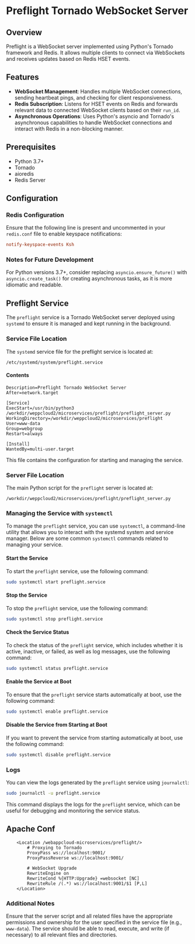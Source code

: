 # Preflight Tornado WebSocket Server

## Overview

Preflight is a WebSocket server implemented using Python's Tornado framework and Redis. It allows multiple clients to connect via WebSockets and receives updates based on Redis HSET events. 

## Features

- **WebSocket Management**: Handles multiple WebSocket connections, sending heartbeat pings, and checking for client responsiveness.
- **Redis Subscription**: Listens for HSET events on Redis and forwards relevant data to connected WebSocket clients based on their `run_id`.
- **Asynchronous Operations**: Uses Python's asyncio and Tornado's asynchronous capabilities to handle WebSocket connections and interact with Redis in a non-blocking manner.

## Prerequisites

- Python 3.7+
- Tornado
- aioredis
- Redis Server

## Configuration

### Redis Configuration

Ensure that the following line is present and uncommented in your `redis.conf` file to enable keyspace notifications:

```conf
notify-keyspace-events Ksh
```

### Notes for Future Development

For Python versions 3.7+, consider replacing `asyncio.ensure_future()` with `asyncio.create_task()`
for creating asynchronous tasks, as it is more idiomatic and readable.

## Preflight Service

The `preflight` service is a Tornado WebSocket server deployed using `systemd` to ensure it is managed and kept running in the background.

### Service File Location

The `systemd` service file for the preflight service is located at:

```
/etc/systemd/system/preflight.service
```

#### Contents
```
Description=Preflight Tornado WebSocket Server
After=network.target
 
[Service]
ExecStart=/usr/bin/python3 /workdir/weppcloud2/microservices/preflight/preflight_server.py
WorkingDirectory=/workdir/weppcloud2/microservices/preflight
User=www-data
Group=webgroup
Restart=always
 
[Install]
WantedBy=multi-user.target
```

This file contains the configuration for starting and managing the service.

### Server File Location

The main Python script for the `preflight` server is located at:

```
/workdir/weppcloud2/microservices/preflight/preflight_server.py
```

### Managing the Service with `systemctl`

To manage the `preflight` service, you can use `systemctl`, a command-line utility that allows you to interact with the systemd system and service manager. Below are some common `systemctl` commands related to managing your service.

#### Start the Service

To start the `preflight` service, use the following command:

```bash
sudo systemctl start preflight.service
```

#### Stop the Service

To stop the `preflight` service, use the following command:

```bash
sudo systemctl stop preflight.service
```

#### Check the Service Status

To check the status of the `preflight` service, which includes whether it is active, inactive, or failed, as well as log messages, use the following command:

```bash
sudo systemctl status preflight.service
```

#### Enable the Service at Boot

To ensure that the `preflight` service starts automatically at boot, use the following command:

```bash
sudo systemctl enable preflight.service
```

#### Disable the Service from Starting at Boot

If you want to prevent the service from starting automatically at boot, use the following command:

```bash
sudo systemctl disable preflight.service
```

### Logs

You can view the logs generated by the `preflight` service using `journalctl`:

```bash
sudo journalctl -u preflight.service
```

This command displays the logs for the `preflight` service, which can be useful for debugging and monitoring the service status.


## Apache Conf
```
    <Location /webappcloud-microservices/preflight/>
        # Proxying to Tornado
        ProxyPass ws://localhost:9001/
        ProxyPassReverse ws://localhost:9001/
        
        # WebSocket Upgrade
        RewriteEngine on
        RewriteCond %{HTTP:Upgrade} =websocket [NC]
        RewriteRule /(.*) ws://localhost:9001/$1 [P,L]
    </Location>
```

### Additional Notes

Ensure that the server script and all related files have the appropriate permissions and ownership for the user specified in the service file (e.g., `www-data`). The service should be able to read, execute, and write (if necessary) to all relevant files and directories.
